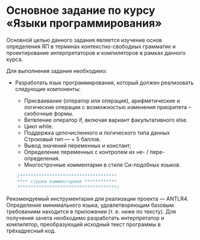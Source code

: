 # Основное задание по курсу «Языки программирования»

Основной целью данного задания является изучение основ определения ЯП в терминах контекстно-свободных грамматик и проектирование интерпретаторов и компиляторов в рамках данного курса.

Для выполнения задания необходимо:

- Разработать язык программирования, который должен реализовать следующие компоненты:

  - Присваивание (оператор или операция), арифметические и логические операции с возможностью изменения приоритета – скобочные формы.
  - Ветвление оператор if, включая вариант факультативного else.
  - Цикл while.
  - Поддержка целочисленного и логического типа данных Строковый тип — + 5 баллов.
  - Вывод значений переменных и констант;
  - Определение переменных с контролем их не- / пере- определения.
  - Многострочные комментарии в стиле Си-подобных языков.

```C
    /************************************
    **** строки комментариев ************
    *************************************/
```

Рекомендуемый инструментария для реализации проекта –– ANTLR4.
Определение минимального языка, удовлетворяющим базовым требованиям находится в приложении (т. е. ниже по тексту).
Для получения зачета необходимо разработать интерпретатор и компилятор, преобразующий исходный текст программы в трёхадресный код.
